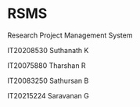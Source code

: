 # RSMS
Research Project Management System

IT20208530 Suthanath K

IT20075880 Tharshan R

IT20083250 Sathursan B

IT20215224 Saravanan G
